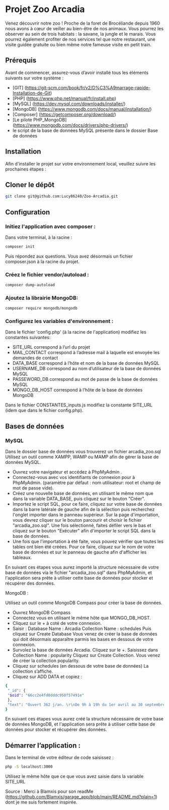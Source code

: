 # Projet Zoo Arcadia

Venez découvrir notre zoo ! Proche de la foret de Brocéliande depuis 1960 nous avons à cœur de veiller au bien-être de nos animaux. Vous pourrez les observer au sein de trois habitats : la savane, la jungle et le marais. Vous pourrez également profiter de nos services tel que notre restaurant, une visite guidée gratuite ou bien même notre fameuse visite en petit train.

## Prérequis

Avant de commencer, assurez-vous d’avoir installé tous les éléments suivants sur votre système :
- [GIT] (https://git-scm.com/book/fr/v2/D%C3%A9marrage-rapide-Installation-de-Git)
- [PHP] (https://www.php.net/manual/fr/install.php)
- [MySQL] (https://dev.mysql.com/downloads/installer/)
- [MongoDB] (https://www.mongodb.com/docs/manual/installation/)
- [Composer] (https://getcomposer.org/download/)
-  [Le pilote PHP_MongoDB] (https://www.mongodb.com/docs/drivers/php-drivers/)
- le script de la base de données MySQL présente dans le dossier Base de données

## Installation

Afin d'installer le projet sur votre environnement local, veuillez suivre les prochaines étapes :

## Cloner le dépôt

```bash
git clone git@github.com:Lucy86240/Zoo-Arcadia.git
```

## Configuration

### Initiez l'application avec composer :
Dans votre terminal, à la racine :

```bash
composer init
```
Puis répondez aux questions.
Vous avez désormais un fichier composer.json à la racine du projet.

### Créez le fichier vendor/autoload :
```bash
composer dump-autoload
```

### Ajoutez la librairie MongoDB:
```bash
composer require mongodb/mongodb
```

### Configurez les variables d'environnement :
Dans le fichier 'config.php' (à la racine de l'application) modifiez les constantes suivantes:
* SITE_URL correspond à l’url du projet
* MAIL_CONTACT correspond à l’adresse mail à laquelle est envoyée les demandes de contact
* DATA_BASE correspond à l’hôte et nom de la base de données MySQL
* USERNAME_DB correspond au nom d’utilisateur de la base de données MySQL
* PASSEWORD_DB correspond au mot de passe de la base de données MySQL
* MONGO_DB_HOST correspond à l’hôte de la base de données MongoDB

Dans le fichier CONSTANTES_inputs.js modifiez la constante SITE_URL (idem que dans le fichier config.php).

## Bases de données

### MySQL

Dans le dossier base de données vous trouverez un fichier arcadia_zoo.sql Utilisez un outil comme XAMPP, WAMP ou MAMP afin de gérer la base de données MySQL.

* Ouvrez votre navigateur et accédez à PhpMyAdmin .
* Connectez-vous avec vos identifiants de connexion pour à PhpMyAdmin. (paramètre par défaut : nom utilisateur: root et champ de mot de passe vide).
* Créez une nouvelle base de données, en utilisant le même nom que dans la variable DATA_BASE, puis cliquez sur le bouton "Créer".
* Importez le script SQL, pour ce faire, cliquez sur votre base de données dans la barre latérale de gauche afin de la sélection puis recherchez l'onglet importer dans le panneau supérieur. Sur la page d'importation, vous devrez cliquer sur le bouton parcourir et choisir le fichier "arcadia_zoo.sql". Une fois sélectionné, faites défiler vers le bas et cliquez sur le bouton "Exécuter" afin d'importer le script SQL dans la base de données.
* Une fois que l'importation à été faite, vous pouvez vérifier que toutes les tables ont bien été créées. Pour ce faire, cliquez sur le nom de votre base de données et sur le panneau de gauche afin d'afficher les tableaux.

En suivant ces étapes vous aurez importé la structure nécessaire de votre base de données via le fichier "arcadia_zoo.sql" dans PhpMyAdmin, et l'application sera prête à utiliser cette base de données pour stocker et récupérer des données.

MongoDB : 

Utilisez un outil comme MongoDB Compass pour créer la base de données.

* Ouvrez MongoDB Compass
* Connectez vous en utilisant le même hôte que MONGO_DB_HOST.
* Cliquez sur le + à coté de votre connexion.
* Saisir :
Database Name : Arcadia 
Collection Name : schedules
Puis cliquez sur Create Database
Vous venez de créer la base de données qui doit désormais apparaître parmis les bases en dessous de votre connexion. 
* Survolez la base de données Arcadia. Cliquez sur le +.
Saisissez dans Collection Name : popularity
Cliquez sur Create Collection. Vous venez de créer la collection popularity.
* Cliquez sur schedules (en dessous de votre base de données)
La collection s’affiche.
* Cliquez sur ADD DATA et copiez :
```bash
{
 "_id": {
 "$oid": "66cc2e4fd0dddc950f57491e"
 },
 "text": "Ouvert 362 j/an. \r\nDe 9h à 19h du 1er avril au 30 septembre et de 9h à 18h le reste de l'année. \r\nDernières visites 2h avant fermeture."
}
```

En suivant ces étapes vous aurez créé la structure nécessaire de votre base de données MongoDB, et l'application sera prête à utiliser cette base de données pour stocker et récupérer des données.

## Démarrer l’application :

Dans le terminal de votre éditeur de code saisissez :
```bash
php -S localhost:3000
```
Utilisez le même hôte que ce que vous avez saisie dans la variable SITE_URL

Source :
Merci à Blamxis pour son readMe (https://github.com/Blamxis/garage_app/blob/main/README.md?plain=1) dont je me suis fortement inspirée.
